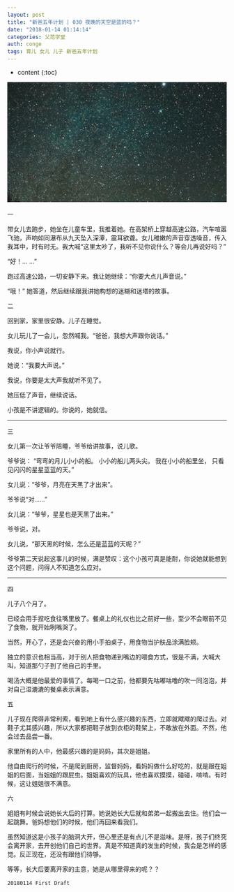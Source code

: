 ```yaml
---
layout: post
title: "新爸五年计划 | 030 夜晚的天空是蓝的吗？"
date: "2018-01-14 01:14:14"
categories: 父范学堂
auth: conge
tags: 育儿 女儿 儿子 新爸五年计划
---
```

* content
{:toc}

![星空](/assets/images/父范学堂/118382-079e9d524b650410.png)

一 

带女儿去跑步，她坐在儿童车里，我推着她。在高架桥上穿越高速公路，汽车喧嚣飞驰，声响如同瀑布从九天坠入深潭，震耳欲聋。女儿稚嫩的声音穿透噪音，传入我耳中，时有时无。我大喊“这里太吵了，我听不见你说什么？等会儿再说好吗？”

“好！... ...”

跑过高速公路，一切安静下来。我让她继续：“你要大点儿声音说。”

“哦！” 她答道，然后继续跟我讲她构想的迷糊和迷塔的故事。





二

回到家，家里很安静。儿子在睡觉。

女儿玩儿了一会儿，忽然喊我。“爸爸，我想大声跟你说话。”

我说，你小声说就行。

她说：“我要大声说。”

我说，你要是太大声我就听不见了。

她压低了声音，继续说话。

小孩是不讲逻辑的。你说的，她就信。

-----

三

女儿第一次让爷爷陪睡，爷爷给讲故事，说儿歌。

爷爷说： “弯弯的月儿小小的船。 小小的船儿两头尖。 我在小小的船里坐， 只看见闪闪的星星蓝蓝的天。”

女儿说：“爷爷，月亮在天黑了才出来”。

爷爷说“对……”

女儿说：“爷爷，星星也是天黑了出来。”

爷爷说，对。

女儿说，“那天黑的时候，怎么还是蓝蓝的天呢？”

爷爷第二天说起这事儿的时候，满是赞叹：这个小孩可真是能耐，你说她就能想到这个问题，问得人不知道怎么应对。

------

四

儿子八个月了。

已经会用手捏吃食往嘴里放了。餐桌上的礼仪也比之前好一些，至少不会眼前不见了食物，就开始咧嘴哭了。

当然，开心了，还是会兴奋的用小手拍桌子，用食物当护肤品涂满脸颊。

独立的意识也相当高，对于别人把食物递到嘴边的喂食方式，很是不满，大喊大叫，知道那勺子到了他自己的手里。

喝汤大概是他最爱的事情了。每喝一口之前，他都要先咕嘟咕噜的吹一同泡泡，并对自己湿漉漉的餐桌表示满意。

五

儿子现在爬得非常利索，看到地上有什么感兴趣的东西，立即就飕飕的爬过去。对鞋子尤其感兴趣，所以大家都把鞋子放到衣柜的鞋架上，不敢放在外面。不然，他会过去品尝一番。

家里所有的人中，他最感兴趣的是妈妈，其次是姐姐。

他自由爬行的时候，不是爬到厨房，监督妈妈，看妈妈做什么好吃的，就是跟在姐姐的后面，当姐姐的跟屁虫。姐姐喜欢的玩具，他也喜欢摸摸，碰碰，啃啃。有时候，这让姐姐很不满意。

六

姐姐有时候会说她长大后的打算。她说她长大后就和弟弟一起搬出去住。他们会一起跳舞。爸妈想他们的时候，他们再回来看我们。

虽然知道这是小孩子的脑洞大开，但心里还是有点儿不是滋味。是呀，孩子们终究会离开家，去开创他们自己的世界。真是不知道真的发生的时候，我会是怎样的感觉。反正现在，还没有跟他们待够。

等等，长大后要离开家的主意，她是从哪里得来的呢？？


```
20180114 First Draft
```
